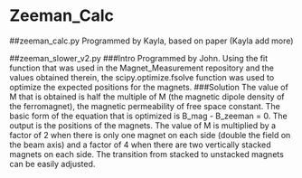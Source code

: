 # Zeeman_Calc
##zeeman_calc.py
Programmed by Kayla, based on paper (Kayla add more)

##zeeman_slower_v2.py
###Intro
Programmed by John.  Using the fit function that was used in the Magnet_Measurement repository and the values obtained therein, the scipy.optimize.fsolve function was used to optimize the expected positions for the magnets.
###Solution
The value of M that is obtained is half the multiple of M (the magnetic dipole density of the ferromagnet), the magnetic permeability of free space constant.  The basic form of the equation that is optimized is B_mag - B_zeeman = 0.  The output is the positions of the magnets.  The value of M is multiplied by a factor of 2 when there is only one magnet on each side (double the field on the beam axis) and a factor of 4 when there are two vertically stacked magnets on each side.  The transition from stacked to unstacked magnets can be easily adjusted.